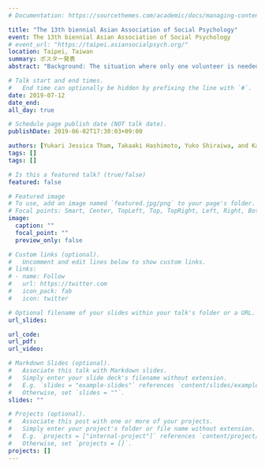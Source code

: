 ```yaml
---
# Documentation: https://sourcethemes.com/academic/docs/managing-content/

title: "The 13th biennial Asian Association of Social Psychology"
event: The 13th biennial Asian Association of Social Psychology
# event_url: "https://taipei.asiansocialpsych.org/"
location: Taipei, Taiwan
summary: ポスター発表
abstract: "Background: The situation where only one volunteer is needed to provide the group benefit is known as the “volunteer’s dilemma” (Diekmann, 1985). If someone volunteers, everyone benefits, but if nobody does, everyone suffers. It is rational to be the only volunteer when nobody is likely to step forward, and to freeride when someone else is likely to volunteer. Based on studies of justice sensitivity (e.g., Schmitt et al., 2010), however, we hypothesize that people would make rather irrational decisions: When those high in self-oriented justice sensitivity (sensitivity to becoming a victim of injustice) find that nobody is going to volunteer, they would shirk because it is unfair for them to be the only one who incurs the cost of volunteering. In contrast, when those high in other-oriented justice sensitivity (sensitivity to benefiting from injustice) find that someone else is going to volunteer, they would also volunteer so as not to let the person be the only one who incurs the cost of volunteering. Method: We conducted two scenario-based experiments (Study1: n = 94, Study2: n = 93). The participants completed Justice Sensitivity Inventory (Schmitt et al., 2010), and read a scenario of the volunteer’s dilemma, which is likely to happen at a workplace. They were divided into two conditions: one (out of six) member always volunteers vs. nobody volunteers in the scenario. The participants were asked how likely they would volunteer in the situation. Results: The hypotheses were partly supported in both studies; self-oriented justice sensitivity had the negative effect and other-oriented justice sensitivity had the positive effect on people’s willingness to volunteer; however, it was regardless of condition (i.e., the number of volunteers). The present research contributes to the literature on the associations between justice sensitivity and people’s behavior, specifically prosocial and antisocial behavior, in the volunteer’s dilemma."

# Talk start and end times.
#   End time can optionally be hidden by prefixing the line with `#`.
date: 2019-07-12
date_end: 
all_day: true

# Schedule page publish date (NOT talk date).
publishDate: 2019-06-02T17:30:03+09:00

authors: [Yukari Jessica Tham, Takaaki Hashimoto, Yuko Shiraiwa, and Kaori Karasawa]
tags: []
tags: []

# Is this a featured talk? (true/false)
featured: false

# Featured image
# To use, add an image named `featured.jpg/png` to your page's folder. 
# Focal points: Smart, Center, TopLeft, Top, TopRight, Left, Right, BottomLeft, Bottom, BottomRight.
image:
  caption: ""
  focal_point: ""
  preview_only: false

# Custom links (optional).
#   Uncomment and edit lines below to show custom links.
# links:
# - name: Follow
#   url: https://twitter.com
#   icon_pack: fab
#   icon: twitter

# Optional filename of your slides within your talk's folder or a URL.
url_slides:

url_code:
url_pdf:
url_video:

# Markdown Slides (optional).
#   Associate this talk with Markdown slides.
#   Simply enter your slide deck's filename without extension.
#   E.g. `slides = "example-slides"` references `content/slides/example-slides.md`.
#   Otherwise, set `slides = ""`.
slides: ""

# Projects (optional).
#   Associate this post with one or more of your projects.
#   Simply enter your project's folder or file name without extension.
#   E.g. `projects = ["internal-project"]` references `content/project/deep-learning/index.md`.
#   Otherwise, set `projects = []`.
projects: []
---
```

